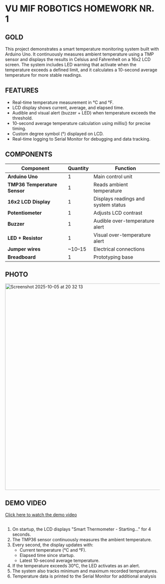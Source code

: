 # VU MIF ROBOTICS HOMEWORK NR. 1

## GOLD
This project demonstrates a smart temperature monitoring system built with Arduino Uno.
It continuously measures ambient temperature using a TMP sensor and displays the results in Celsius and Fahrenheit on a 16x2 LCD screen.
The system includes LED warning that activate when the temperature exceeds a defined limit, and it calculates a 10-second average temperature for more stable readings.

## FEATURES 
- Real-time temperature measurement in °C and °F.
- LCD display shows current, average, and elapsed time.
- Audible and visual alert (buzzer + LED) when temperature exceeds the threshold.
- 10-second average temperature calculation using millis() for precise timing.
- Custom degree symbol (°) displayed on LCD.
- Real-time logging to Serial Monitor for debugging and data tracking.

## COMPONENTS

| Component | Quantity | Function |
|------------|-----------|-----------|
| **Arduino Uno** | 1 | Main control unit |
| **TMP36 Temperature Sensor** | 1 | Reads ambient temperature |
| **16x2 LCD Display** | 1 | Displays readings and system status |
| **Potentiometer** | 1 | Adjusts LCD contrast |
| **Buzzer** | 1 | Audible over-temperature alert |
| **LED + Resistor** | 1 | Visual over-temperature alert |
| **Jumper wires** | ~10–15 | Electrical connections |
| **Breadboard** | 1 | Prototyping base |

## PHOTO
<img width="762" height="672" alt="Screenshot 2025-10-05 at 20 32 13" src="https://github.com/user-attachments/assets/ac97a7d8-017f-45dd-9464-7ed1e0c63745" />


## DEMO VIDEO

[Click here to watch the demo video](..)



## 
1. On startup, the LCD displays "Smart Thermometer - Starting..." for 4 seconds.
2. The TMP36 sensor continuously measures the ambient temperature.
3. Every second, the display updates with:
      - Current temperature (°C and °F).
      - Elapsed time since startup.
      - Latest 10-second average temperature.
4. If the temperature exceeds 30°C, the LED activates as an alert.
5. The system also tracks minimum and maximum recorded temperatures.
6. Temperature data is printed to the Serial Monitor for additional analysis

   



